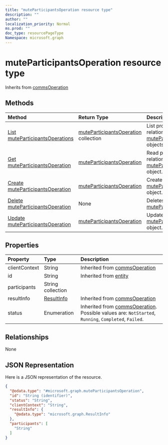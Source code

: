 ```yaml
---
title: "muteParticipantsOperation resource type"
description: ""
author: ""
localization_priority: Normal
ms.prod: ""
doc_type: resourcePageType
Namespace: microsoft.graph
---
```



# muteParticipantsOperation resource type




Inherits from [commsOperation](../resources/commsOperation.md)

## Methods
|Method|Return Type|Description|
|:---|:---|:---|
|[List muteParticipantsOperations](../api/muteparticipantsoperation-list.md)|[muteParticipantsOperation](../resources/muteParticipantsOperation.md) collection|List properties and relationships of the [muteParticipantsOperation](../resources/muteparticipantsoperation.md) objects.|
|[Get muteParticipantsOperation](../api/muteparticipantsoperation-get.md)|[muteParticipantsOperation](../resources/muteParticipantsOperation.md)|Read properties and relationships of the [muteParticipantsOperation](../resources/muteparticipantsoperation.md) object.|
|[Create muteParticipantsOperation](../api/muteparticipantsoperation-create.md)|[muteParticipantsOperation](../resources/muteParticipantsOperation.md)|Create a new [muteParticipantsOperation](../resources/muteparticipantsoperation.md) object.|
|[Delete muteParticipantsOperation](../api/muteparticipantsoperation-delete.md)|None|Deletes a [muteParticipantsOperation](../resources/muteparticipantsoperation.md).|
|[Update muteParticipantsOperation](../api/muteparticipantsoperation-update.md)|[muteParticipantsOperation](../resources/muteParticipantsOperation.md)|Update the properties of a [muteParticipantsOperation](../resources/muteparticipantsoperation.md) object.|

## Properties
|Property|Type|Description|
|:---|:---|:---|
|clientContext|String| Inherited from [commsOperation](../resources/commsOperation.md)|
|id|String| Inherited from [entity](../resources/entity.md)|
|participants|String collection||
|resultInfo|[ResultInfo](../resources/ResultInfo.md)| Inherited from [commsOperation](../resources/commsOperation.md)|
|status|Enumeration| Inherited from [commsOperation](../resources/commsOperation.md). Possible values are: `NotStarted`, `Running`, `Completed`, `Failed`.|

## Relationships
None

## JSON Representation
Here is a JSON representation of the resource.
<!-- {
  "blockType": "resource",
  "keyProperty": "id",
  "@odata.type": "microsoft.graph.muteParticipantsOperation",
  "baseType": "microsoft.graph.commsOperation",
  "openType": true
}
-->
``` json
{
  "@odata.type": "#microsoft.graph.muteParticipantsOperation",
  "id": "String (identifier)",
  "status": "String",
  "clientContext": "String",
  "resultInfo": {
    "@odata.type": "microsoft.graph.ResultInfo"
  },
  "participants": [
    "String"
  ]
}
```

